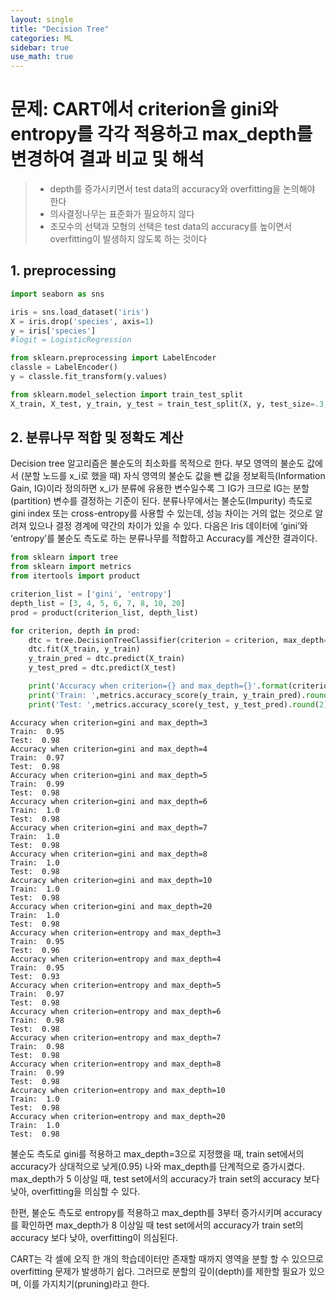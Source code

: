 ```yaml
---
layout: single
title: "Decision Tree"
categories: ML
sidebar: true
use_math: true
---
```

# 문제: CART에서 criterion을 gini와 entropy를 각각 적용하고 max_depth를 변경하여 결과 비교 및 해석
> - depth를 증가시키면서 test data의 accuracy와 overfitting을 논의해야 한다
> - 의사결정나무는 표준화가 필요하지 않다
> - 초모수의 선택과 모형의 선택은 test data의 accuracy를 높이면서 overfitting이 발생하지 않도록 하는 것이다

## 1. preprocessing


```python
import seaborn as sns

iris = sns.load_dataset('iris')
X = iris.drop('species', axis=1)
y = iris['species']
#logit = LogisticRegression

from sklearn.preprocessing import LabelEncoder
classle = LabelEncoder()
y = classle.fit_transform(y.values)

from sklearn.model_selection import train_test_split
X_train, X_test, y_train, y_test = train_test_split(X, y, test_size=.3, random_state=1, stratify=y)
```

## 2. 분류나무 적합 및 정확도 계산

  Decision tree 알고리즘은 불순도의 최소화를 목적으로 한다. 부모 영역의 불순도 값에서 (분할 노드를 x_i로 했을 때) 자식 영역의 불순도 값을 뺀 값을 정보획득(Information Gain, IG)이라 정의하면 x_i가 분류에 유용한 변수일수록 그 IG가 크므로 IG는 분할(partition) 변수를 결정하는 기준이 된다. 분류나무에서는 불순도(Impurity) 측도로 gini index 또는 cross-entropy를 사용할 수 있는데, 성능 차이는 거의 없는 것으로 알려져 있으나 결정 경계에 약간의 차이가 있을 수 있다. 다음은 Iris 데이터에 ‘gini’와 ‘entropy’를 불순도 측도로 하는 분류나무를 적합하고 Accuracy를 계산한 결과이다. 


```python
from sklearn import tree
from sklearn import metrics
from itertools import product

criterion_list = ['gini', 'entropy']
depth_list = [3, 4, 5, 6, 7, 8, 10, 20]
prod = product(criterion_list, depth_list)

for criterion, depth in prod:
    dtc = tree.DecisionTreeClassifier(criterion = criterion, max_depth=depth, random_state=1)
    dtc.fit(X_train, y_train)
    y_train_pred = dtc.predict(X_train)
    y_test_pred = dtc.predict(X_test)

    print('Accuracy when criterion={} and max_depth={}'.format(criterion, depth))
    print('Train: ',metrics.accuracy_score(y_train, y_train_pred).round(2))
    print('Test: ',metrics.accuracy_score(y_test, y_test_pred).round(2))
```

    Accuracy when criterion=gini and max_depth=3
    Train:  0.95
    Test:  0.98
    Accuracy when criterion=gini and max_depth=4
    Train:  0.97
    Test:  0.98
    Accuracy when criterion=gini and max_depth=5
    Train:  0.99
    Test:  0.98
    Accuracy when criterion=gini and max_depth=6
    Train:  1.0
    Test:  0.98
    Accuracy when criterion=gini and max_depth=7
    Train:  1.0
    Test:  0.98
    Accuracy when criterion=gini and max_depth=8
    Train:  1.0
    Test:  0.98
    Accuracy when criterion=gini and max_depth=10
    Train:  1.0
    Test:  0.98
    Accuracy when criterion=gini and max_depth=20
    Train:  1.0
    Test:  0.98
    Accuracy when criterion=entropy and max_depth=3
    Train:  0.95
    Test:  0.96
    Accuracy when criterion=entropy and max_depth=4
    Train:  0.95
    Test:  0.93
    Accuracy when criterion=entropy and max_depth=5
    Train:  0.97
    Test:  0.98
    Accuracy when criterion=entropy and max_depth=6
    Train:  0.98
    Test:  0.98
    Accuracy when criterion=entropy and max_depth=7
    Train:  0.98
    Test:  0.98
    Accuracy when criterion=entropy and max_depth=8
    Train:  0.99
    Test:  0.98
    Accuracy when criterion=entropy and max_depth=10
    Train:  1.0
    Test:  0.98
    Accuracy when criterion=entropy and max_depth=20
    Train:  1.0
    Test:  0.98


불순도 측도로 gini를 적용하고 max_depth=3으로 지정했을 때, train set에서의 accuracy가 상대적으로 낮게(0.95) 나와 max_depth를 단계적으로 증가시켰다. max_depth가 5 이상일 때, test set에서의 accuracy가 train set의 accuracy 보다 낮아, overfitting을 의심할 수 있다. 

한편, 불순도 측도로 entropy를 적용하고 max_depth를 3부터 증가시키며 accuracy를 확인하면 max_depth가 8 이상일 때 test set에서의 accuracy가 train set의 accuracy 보다 낮아, overfitting이 의심된다.

CART는 각 셀에 오직 한 개의 학습데이터만 존재할 때까지 영역을 분할 할 수 있으므로 overfitting 문제가 발생하기 쉽다. 그러므로 분할의 깊이(depth)를 제한할 필요가 있으며, 이를 가지치기(pruning)라고 한다. 

